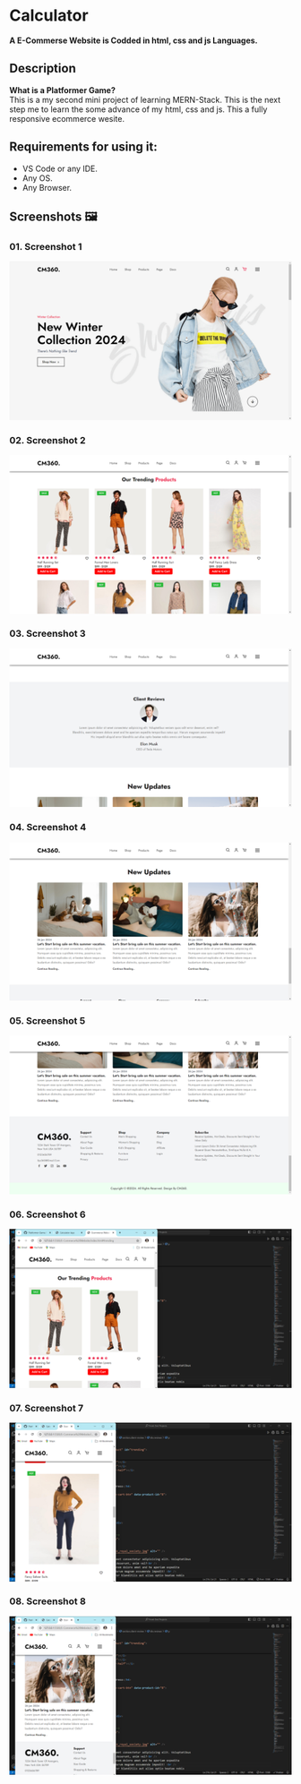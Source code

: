 # Calculator

**A E-Commerse Website is Codded in html, css and js Languages.**

## Description

**What is a Platformer Game?**
<br>
This is a my second mini project of learning MERN-Stack. This is the next step me to learn the some advance of my html, css and js. This a fully responsive ecommerce wesite.

## Requirements for using it:

- VS Code or any IDE.
- Any OS.
- Any Browser.

## Screenshots 🖼️

### 01. Screenshot 1

![Screenshot 1](<Project-Images/Screenshot (40).png>)

### 02. Screenshot 2

![Screenshot 2](<Project-Images/Screenshot (41).png>)

### 03. Screenshot 3

![Screenshot 3](<Project-Images/Screenshot (42).png>)

### 04. Screenshot 4

![Screenshot 4](<Project-Images/Screenshot (43).png>)

### 05. Screenshot 5

![Screenshot 5](<Project-Images/Screenshot (44).png>)

### 06. Screenshot 6

![Screenshot 6](<Project-Images/Screenshot (45).png>)

### 07. Screenshot 7

![Screenshot 7](<Project-Images/Screenshot (46).png>)

### 08. Screenshot 8

![Screenshot 8](<Project-Images/Screenshot (47).png>)
